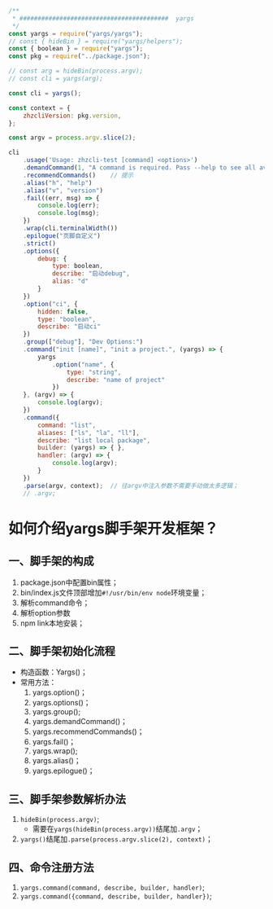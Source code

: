 ```js
/**
 * #########################################  yargs
 */
const yargs = require("yargs/yargs");
// const { hideBin } = require("yargs/helpers");
const { boolean } = require("yargs");
const pkg = require("../package.json");

// const arg = hideBin(process.argv);
// const cli = yargs(arg);

const cli = yargs();

const context = {
    zhzcliVersion: pkg.version,
};

const argv = process.argv.slice(2);

cli
    .usage('Usage: zhzcli-test [command] <options>')
    .demandCommand(1, "A command is required. Pass --help to see all available commands and options.")  // 最少一个参数
    .recommendCommands()    // 提示
    .alias("h", "help")
    .alias("v", "version")
    .fail((err, msg) => {
        console.log(err);
        console.log(msg);
    })
    .wrap(cli.terminalWidth())
    .epilogue("页脚自定义")
    .strict()
    .options({
        debug: {
            type: boolean,
            describe: "启动debug",
            alias: "d"
        }
    })
    .option("ci", {
        hidden: false,
        type: "boolean",
        describe: "启动ci"
    })
    .group(["debug"], "Dev Options:")
    .command("init [name]", "init a project.", (yargs) => {
        yargs
            .option("name", {
                type: "string",
                describe: "name of project"
            })
    }, (argv) => {
        console.log(argv);
    })
    .command({
        command: "list",
        aliases: ["ls", "la", "ll"],
        describe: "list local package",
        builder: (yargs) => { },
        handler: (argv) => {
            console.log(argv);
        }
    })
    .parse(argv, context);  // 往argv中注入参数不需要手动做太多逻辑；
    // .argv;
```

# 如何介绍yargs脚手架开发框架？

## 一、脚手架的构成

1. package.json中配置bin属性；
2. bin/index.js文件顶部增加`#!/usr/bin/env node`环境变量；
3. 解析command命令；
4. 解析option参数
5. npm link本地安装；

## 二、脚手架初始化流程

* 构造函数：Yargs()；
* 常用方法：
  1. yargs.option()；
  2. yargs.options()；
  3. yargs.group();
  4. yargs.demandCommand()；
  5. yargs.recommendCommands()；
  6. yargs.fail()；
  7. yargs.wrap();
  8. yargs.alias()；
  9. yargs.epilogue()；

## 三、脚手架参数解析办法

1. `hideBin(process.argv)`;
   * 需要在`yargs(hideBin(process.argv))`结尾加`.argv`；
2. `yargs()`结尾加`.parse(process.argv.slice(2), context)`；

## 四、命令注册方法

1. `yargs.command(command, describe, builder, handler)`;
2. `yargs.command({command, describe, builder, handler})`;

